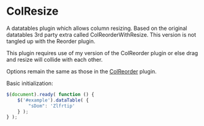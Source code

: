 ColResize
====================

A datatables plugin which allows column resizing.  Based on the original datatables 3rd party extra called ColReorderWithResize.  This version is not tangled up with the Reorder plugin.

This plugin requires use of my version of the ColReorder plugin or else drag and resize will collide with each other.

Options remain the same as those in the <a href="http://datatables.net/extras/colreorder/">ColReorder</a> plugin.

Basic initialization:
`````javascript
$(document).ready( function () {
    $('#example').dataTable( {
        "sDom": 'Zlfrtip'
    } );
} );
`````